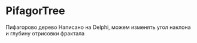 # PifagorTree
Пифагорово дерево
Написано на Delphi, можем изменять угол наклона и глубину отрисовки фрактала
